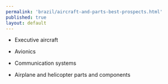 ```yaml
---
permalink: 'brazil/aircraft-and-parts-best-prospects.html'
published: true
layout: default
---
```

- Executive aircraft 

- Avionics

- Communication systems 

- Airplane and helicopter parts and components

